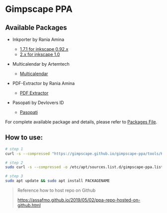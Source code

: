 # Gimpscape PPA

## Available Packages

- Inkporter by Rania Amina 
  
  - [1.7.1 for inkscape 0.92.x](tools/inkporter_1.7.1_amd64.deb)
  - [2.x for inkscape 1.0](tools/inkporter_2.4.5_amd64.deb)

- Multicalendar by Artemtech
  
  - [Multicalendar](tools/multicalendar_1.2.1_amd64.deb)

- PDF-Extractor by Rania Amina
  
  - [PDF Extractor](tools/pdf-extractor_2.1.1_amd64.deb)

- Pasopati by Devlovers ID
  
  - [Pasopati](tools/pasopati_1.8.3_amd64.deb)

For complete available package and details, please refer to [Packages File](tools/Packages).

## How to use:

```bash
# step 1
curl -s --compressed "https://gimpscape.github.io/gimpscape-ppa/tools/KEY.gpg" | sudo apt-key add -

# step 2
sudo curl -s --compressed -o /etc/apt/sources.list.d/gimpscape-ppa.list "https://gimpscape.github.io/gimpscape-ppa/tools/gimpscape-ppa.list"

# step 3
sudo apt update && sudo apt install PACKAGENAME
```



>  Reference how to host repo on Github
> 
> https://assafmo.github.io/2019/05/02/ppa-repo-hosted-on-github.html
